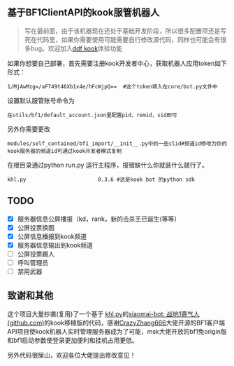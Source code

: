 ## 基于BF1ClientAPI的kook服管机器人

> 写在最前面，由于该机器现在还处于基础开发阶段，所以很多配置项还是写死在代码里，如果你需要使用可能需要自行修改源代码，同样也可能会有很多bug。欢迎加入[ddf kook](https://kook.top/A17StS)体验功能
>
 如果你想要自己部署，首先需要注册kook开发者中心，获取机器人应用token如下形式：

```
1/MjAwMzg=/aF749t46Xb1x4e/hFcWjpQ==  #这个token填入在core/bot.py文件中
```

 设置默认服管账号命令为

 ```
 在utils/bf1/default_account.json里配置pid，remid，sid即可
 ```

 另外你需要更改

 ```
modules/self_contained/bf1_import/__init__.py中的一些clid#频道id修改为你的kook服务器的频道id可通过kook开发者模式复制
 ```

 在根目录通过python run.py 运行主程序，报错缺什么你就装什么就行了。

 ```
 khl.py                       0.3.6 #这是kook bot 的python sdk
 ```

## TODO

 - [x] 服务器信息公屏播报（kd，rank，新的击杀王已诞生(等等）
 - [x] 公屏投票换图
 - [x] 公屏信息播报到kook频道
 - [x] 服务器信息输出到kook频道
 - [ ] 公屏投票踢人
 - [ ] 呼叫管理员
 - [ ] 禁用武器

 ## 致谢和其他

 这个项目大量抄袭(复用)了一个基于 [khl.py](https://github.com/TWT233/khl.py)的[xiaomai-bot: 战地1寄气人 (github.com)](https://github.com/g1331/xiaomai-bot)的kook移植版的代码，感谢[CrazyZhang666](https://github.com/CrazyZhang666/)大佬开源的BF1客户端API项目使kook机器人实时管理服务器成为了可能，msk大佬开放的bf1免origin版和bf1启动参数使登录更加便利和挂机占用更低。

 另外代码很屎山，欢迎各位大佬提出修改意见！
